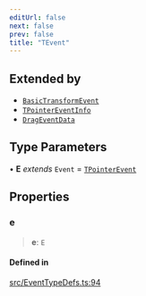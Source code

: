 ```yaml
---
editUrl: false
next: false
prev: false
title: "TEvent"
---
```


## Extended by

- [`BasicTransformEvent`](/api/interfaces/basictransformevent/)
- [`TPointerEventInfo`](/api/interfaces/tpointereventinfo/)
- [`DragEventData`](/api/interfaces/drageventdata/)

## Type Parameters

• **E** *extends* `Event` = [`TPointerEvent`](/api/type-aliases/tpointerevent/)

## Properties

### e

> **e**: `E`

#### Defined in

[src/EventTypeDefs.ts:94](https://github.com/fabricjs/fabric.js/blob/v6.0.0-rc4/src/EventTypeDefs.ts#L94)
